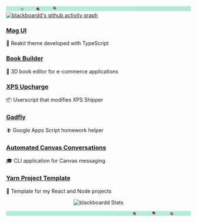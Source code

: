 ![Aluminum unicorn from Blade Runner (1982)](/assets/images/header/banner_upper.jpg)
[![blackboardd's github activity graph](https://activity-graph.herokuapp.com/graph?username=blackboardd&custom_title=Contribution%20Graph&theme=minimal)](https://github.com/blackboardd)
### [Mag UI](https://github.com/blackboardd/magui)
💄 Reakit theme developed with TypeScript
### [Book Builder](https://github.com/blackboardd/book-builder)
📕 3D book editor for e-commerce applications
### [XPS Upcharge](https://github.com/blackboardd/xps-upcharge)
📦 Userscript that modifies XPS Shipper
### [Gadfly](https://github.com/blackboardd/gadfly)
🪰 Google Apps Script homework helper
### [Automated Canvas Conversations](https://github.com/blackboardd/automated-canvas-conversations)
🎓 CLI application for Canvas messaging
### [Yarn Project Template](https://github.com/blackboardd/yarn-project-template)
🥾 Template for my React and Node projects
<br />


<div align="center">
<img src="https://github-readme-stats.vercel.app/api?username=blackboardd&show_icons=true&custom_title=Stats&theme=minimal&include_all_commits=true&cache_seconds=86400" alt="blackboardd Stats" />
</div>

![Aluminum unicorn from Blade Runner (1982)](/assets/images/header/banner_lower.jpg)
